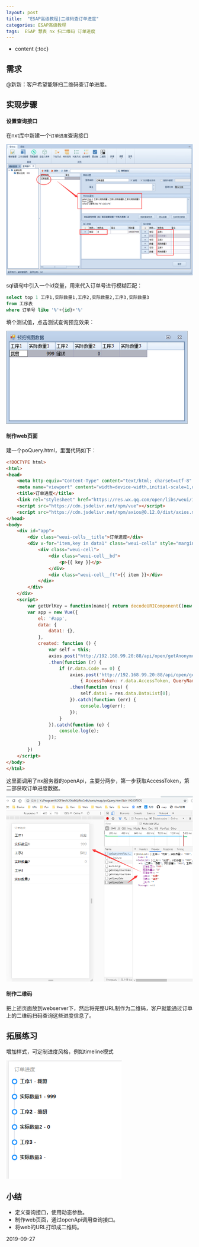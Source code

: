 ```yaml
---
layout: post
title:  "ESAP高级教程|二维码查订单进度"
categories: ESAP高级教程
tags:  ESAP 慧表 nx 扫二维码 订单进度
---
```


* content
{:toc}

## 需求

@新新：客户希望能够扫二维码查订单进度。

## 实现步骤

#### 设置查询接口

在nxt库中新建一个`订单进度`查询接口

![](/img/log17-1.png)

sql语句中引入一个id变量，用来代入订单号进行模糊匹配：

```sql
select top 1 工序1,实际数量1,工序2,实际数量2,工序3,实际数量3
from 工序表 
where 订单号 like '%'+{id}+'%'
```

填个测试值，点击测试查询预览效果：

![](/img/log17-2.png)

#### 制作web页面

建一个poQuery.html，里面代码如下：

```html
<!DOCTYPE html>
<html>
<head>
    <meta http-equiv="Content-Type" content="text/html; charset=utf-8" />
    <meta name="viewport" content="width=device-width,initial-scale=1,user-scalable=0">
    <title>订单进度</title>
    <link rel="stylesheet" href="https://res.wx.qq.com/open/libs/weui/1.1.3/weui.min.css">
    <script src="https://cdn.jsdelivr.net/npm/vue"></script>
    <script src="https://cdn.jsdelivr.net/npm/axios@0.12.0/dist/axios.min.js"></script> 
</head>
<body>
    <div id="app">   
        <div class="weui-cells__title">订单进度</div>
        <div v-for="item,key in data1" class="weui-cells" style="margin-top:0">
            <div class="weui-cell">
                <div class="weui-cell__bd">
                    <p>{{ key }}</p>
                </div>
                <div class="weui-cell__ft">{{ item }}</div>
            </div>
        </div>
    </div>
    <script>
        var getUrlKey = function(name){ return decodeURIComponent((new RegExp('[?|&]'+name+'='+'([^&;]+?)(&|#|;|$)').exec(location.href)||[,""])[1].replace(/\+/g,'%20'))||null; };
        var app = new Vue({
            el: '#app',
            data: {
                data1: {},
            },
            created: function () {
                var self = this;
                axios.post("http://192.168.99.20:88/api/open/getAnonymousToken", { Account: "nxt" }) // 192.168.99.20:88改成自己的服务器
                .then(function (r) { 
                    if (r.data.Code == 0) {
                        axios.post('http://192.168.99.20:88/api/open/getQueryData', 
                            { AccessToken: r.data.AccessToken, QueryName: "订单进度", InputData: JSON.stringify({id: getUrlKey("id")}) })
                        .then(function (res) {
                            self.data1 = res.data.DataList[0];
                        }).catch(function (err) {
                            console.log(err);
                        });
                    }
                }).catch(function (e) {
                    console.log(e);
                });
            }
        })
    </script>
</body>
</html>
```

这里面调用了nx服务器的openApi，主要分两步，第一步获取AccessToken，第二部获取订单进度数据。

![](/img/log17-3.png)

#### 制作二维码

把上述页面放到webserver下，然后将完整URL制作为二维码，客户就能通过订单上的二维码扫码查询这些进度信息了。

## 拓展练习
增加样式，可定制进度风格，例如timeline模式

![](/img/log17-4.png)

## 小结

* 定义查询接口，使用动态参数。
* 制作web页面，通过openApi调用查询接口。
* 将web的URL打印成二维码。

2019-09-27